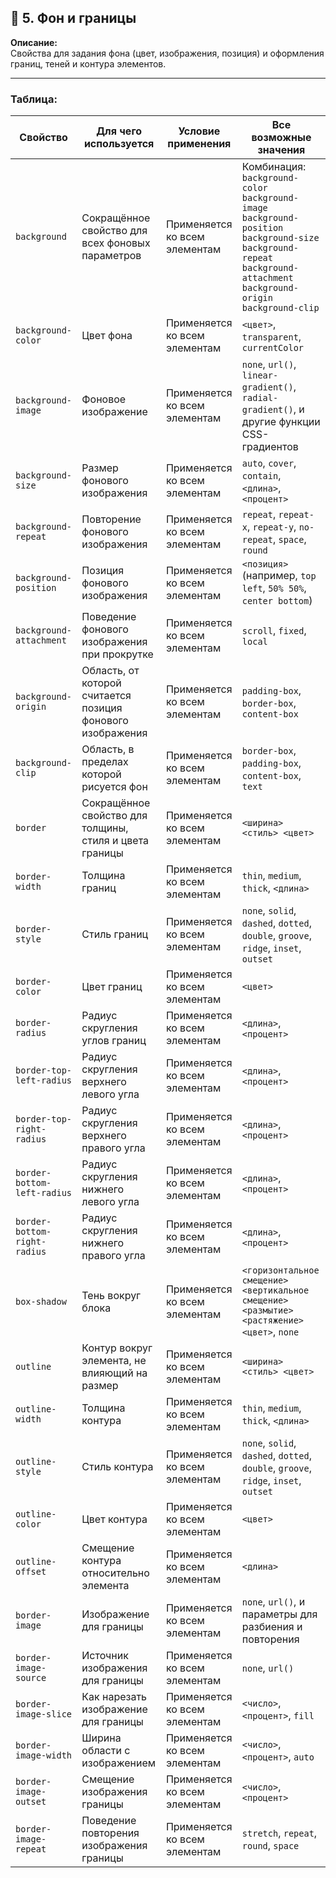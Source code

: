## 🎨 5. Фон и границы

**Описание:**  
Свойства для задания фона (цвет, изображения, позиция) и оформления границ, теней и контура элементов.

---
### Таблица:

|Свойство|Для чего используется|Условие применения|Все возможные значения|
|---|---|---|---|
|`background`|Сокращённое свойство для всех фоновых параметров|Применяется ко всем элементам|Комбинация: `background-color background-image background-position background-size background-repeat background-attachment background-origin background-clip`|
|`background-color`|Цвет фона|Применяется ко всем элементам|`<цвет>`, `transparent`, `currentColor`|
|`background-image`|Фоновое изображение|Применяется ко всем элементам|`none`, `url()`, `linear-gradient()`, `radial-gradient()`, и другие функции CSS-градиентов|
|`background-size`|Размер фонового изображения|Применяется ко всем элементам|`auto`, `cover`, `contain`, `<длина>`, `<процент>`|
|`background-repeat`|Повторение фонового изображения|Применяется ко всем элементам|`repeat`, `repeat-x`, `repeat-y`, `no-repeat`, `space`, `round`|
|`background-position`|Позиция фонового изображения|Применяется ко всем элементам|`<позиция>` (например, `top left`, `50% 50%`, `center bottom`)|
|`background-attachment`|Поведение фонового изображения при прокрутке|Применяется ко всем элементам|`scroll`, `fixed`, `local`|
|`background-origin`|Область, от которой считается позиция фонового изображения|Применяется ко всем элементам|`padding-box`, `border-box`, `content-box`|
|`background-clip`|Область, в пределах которой рисуется фон|Применяется ко всем элементам|`border-box`, `padding-box`, `content-box`, `text`|
|`border`|Сокращённое свойство для толщины, стиля и цвета границы|Применяется ко всем элементам|`<ширина> <стиль> <цвет>`|
|`border-width`|Толщина границ|Применяется ко всем элементам|`thin`, `medium`, `thick`, `<длина>`|
|`border-style`|Стиль границ|Применяется ко всем элементам|`none`, `solid`, `dashed`, `dotted`, `double`, `groove`, `ridge`, `inset`, `outset`|
|`border-color`|Цвет границ|Применяется ко всем элементам|`<цвет>`|
|`border-radius`|Радиус скругления углов границ|Применяется ко всем элементам|`<длина>`, `<процент>`|
|`border-top-left-radius`|Радиус скругления верхнего левого угла|Применяется ко всем элементам|`<длина>`, `<процент>`|
|`border-top-right-radius`|Радиус скругления верхнего правого угла|Применяется ко всем элементам|`<длина>`, `<процент>`|
|`border-bottom-left-radius`|Радиус скругления нижнего левого угла|Применяется ко всем элементам|`<длина>`, `<процент>`|
|`border-bottom-right-radius`|Радиус скругления нижнего правого угла|Применяется ко всем элементам|`<длина>`, `<процент>`|
|`box-shadow`|Тень вокруг блока|Применяется ко всем элементам|`<горизонтальное смещение> <вертикальное смещение> <размытие> <растяжение> <цвет>`, `none`|
|`outline`|Контур вокруг элемента, не влияющий на размер|Применяется ко всем элементам|`<ширина> <стиль> <цвет>`|
|`outline-width`|Толщина контура|Применяется ко всем элементам|`thin`, `medium`, `thick`, `<длина>`|
|`outline-style`|Стиль контура|Применяется ко всем элементам|`none`, `solid`, `dashed`, `dotted`, `double`, `groove`, `ridge`, `inset`, `outset`|
|`outline-color`|Цвет контура|Применяется ко всем элементам|`<цвет>`|
|`outline-offset`|Смещение контура относительно элемента|Применяется ко всем элементам|`<длина>`|
|`border-image`|Изображение для границы|Применяется ко всем элементам|`none`, `url()`, и параметры для разбиения и повторения|
|`border-image-source`|Источник изображения для границы|Применяется ко всем элементам|`none`, `url()`|
|`border-image-slice`|Как нарезать изображение для границы|Применяется ко всем элементам|`<число>`, `<процент>`, `fill`|
|`border-image-width`|Ширина области с изображением|Применяется ко всем элементам|`<число>`, `<процент>`, `auto`|
|`border-image-outset`|Смещение изображения границы|Применяется ко всем элементам|`<число>`, `<процент>`|
|`border-image-repeat`|Поведение повторения изображения границы|Применяется ко всем элементам|`stretch`, `repeat`, `round`, `space`|
